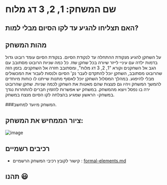 # שם המשחק: 1, 2, 3 דג מלוח
  

## האם תצליחו להגיע עד לקו הסיום מבלי למות? ##
  
  

## מהות המשחק 

 על השחקן להגיע מנקודת ההתחלה עד לנקודת הסיום.
  בנקודת הסיום עומד רובוט גדול בדמות ילדה עם עיניי לייזר שיורה בכל שחקן שזז.
 כל כמה שניות הרובוט מסתובב עם הגב אל השחקנים וקורא "1, 2, 3 דג מלוח", ומסתובב חזרה אל השחקנים.
 בזמן הזה שהרובוט מסתובב, השחקן יוכל להתקדם לעבר נק' הסיום ולנסות לעבור את המכשולים מבלי להיפגע.
  במהלך המסלול השחקן יוכל לאסוף מתנות שייתנו לו כוחות מיוחדים להמשך המשחק ויהיו גם פצצות שהם מאטות את השחקן לכמה שניות.
  שחקן שהרובוט ירה בו נפסל ויוצא מהמשחק.
  במשחק יש אפשרות להזמין חברים להתחרות נגדך במשחק- הראשון שמגיע בהצלחה לקו הסיום מנצח במשחק.

 
 ###המשחק מיועד למחשב.
 
## ציור הממחיש את המשחק:

![image](https://user-images.githubusercontent.com/58401645/226815544-bc3dc3ea-9d35-486e-9bc1-70ce0ccf668f.png)
## רכיבים רשמיים
* קישור לקובץ רכיבי המשחק הרשמיים :
[formal-elements.md](https://github.com/GameDev-K-G/1-2-3-/blob/main/formal-elements.md)
 
## תהנו :smiley:
</div>



